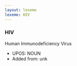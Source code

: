```yaml
---
layout: lexeme
lexeme: HIV
---
```


###  HIV

Human Immunodeficiency Virus
* UPOS:  NOUN
* Added from:  unk

